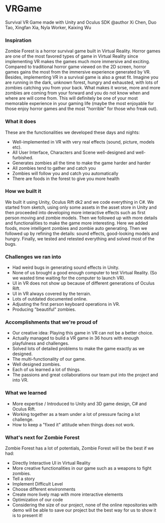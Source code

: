 # VRGame
Survival VR Game made with Unity and Oculus SDK
@author Xi Chen, Duo Tao, Xingfan Xia, Nyla Worker, Kaixing Wu

### Inspiration
Zombie Forest is a horror survival game built in Virtual Reality. Horror games are one of the most favored types of game in Virtual Reality since implementing VR makes the games much more immersive and exciting. Compared to traditional horror game viewed on the 2D screen, horror games gains the most from the immersive experience generated by VR. Besides, implementing VR in a survival game is also a great fit. Imagine you are running in the dark, unknown forest, hungry and exhausted, with lots of zombies catching you from your back. What makes it worse, more and more zombies are coming from your forward and you do not know when and where are will come from. This will definitely be one of your most memorable experience in your gaming life (maybe the most enjoyable for those enjoy horror games and the most "horrible" for those who freak out).

### What it does
These are the functionalities we developed these days and nights:

- Well-implemented in VR with very real effects (sound, picture, models etc).
- All User Interface, Characters and Scene well-designed and well-furbished.
- Generates zombies all the time to make the game harder and harder
- All zombies tend to gather and catch you
- Zombies will follow you and catch you automatically
- There are foods in the forest to give you more health

### How we built it
We built it using Unity, Oculus Rift dk2 and we code everything in C#. We started from sketch, using only some assets in the asset store in Unity and then proceeded into developing more interactive effects such as first person moving and zombie models. Then we followed up with more details and functionalities to make the game more interesting. Here we added foods, more intelligent zombies and zombie auto generating. Then we followed up by refining the details: sound effects, good-looking models and hungry. Finally, we tested and retested everything and solved most of the bugs.

### Challenges we ran into
- Had weird bugs in generating sound effects in Unity.
- None of us brought a good enough computer to test Virtual Reality. (So we wasted time waiting for the computer to launch VR).
- UI in VR does not show up because of different generations of Oculus Rift.
- UI in VR always covered by the terrain.
- Lots of outdated documented online.
- Adjusting the first person keyboard operations in VR.
- Producing "beautiful" zombies.

### Accomplishments that we're proud of
- Our creative idea: Playing this game in VR can not be a better choice.
- Actually managed to build a VR game in 36 hours with enough playfulness and challenges.
- Solved lots of detailed problems to make the game exactly as we designed.
- The multi-functionality of our game.
- Well designed zombies.
- Each of us learned a lot of things.
- The passions and great collaborations our team put into the project and into VR.

### What we learned
- More expertise / Introduced to Unity and 3D game design, C# and Oculus Rift.
- Working together as a team under a lot of pressure facing a lot challenge.
- How to keep a "fixed it" attitude when things does not work.

### What's next for Zombie Forest
Zombie Forest has a lot of potentials, Zombie Forest will be the best if we had:

- Directly Interactive UI in Virtual Reality
- More creative functionalities in our game such as a weapons to fight zombies.
- Tell a story
- Implement Difficult Level
- Choose different environments
- Create more lively map with more interactive elements
- Optimization of our code
- Considering the size of our project, none of the online repositories with demo will be able to save our project but the best way for us to show it is to present it!

